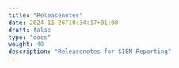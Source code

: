 ```yaml
---
title: "Releasenotes"
date: 2024-11-26T10:34:17+01:00
draft: false
type: "docs"
weight: 40
description: "Releasenotes for SIEM Reporting"
---
```


